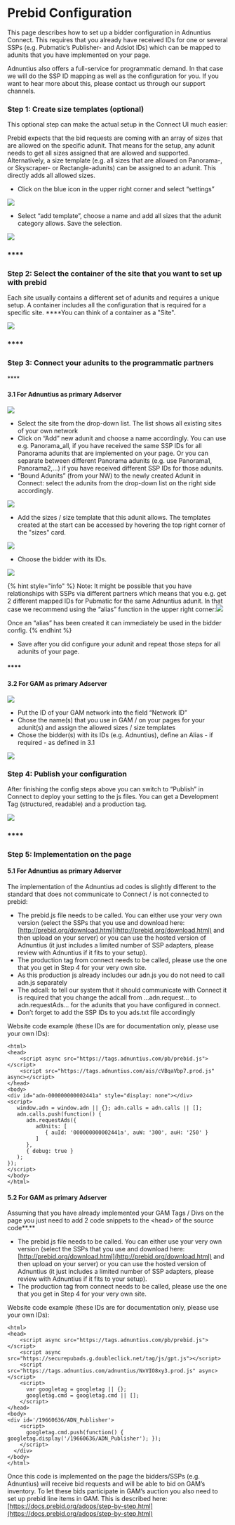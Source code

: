 # Prebid Configuration

This page describes how to set up a bidder configuration in Adnuntius Connect. This requires that you already have received IDs for one or several SSPs \(e.g. Pubmatic’s Publisher- and Adslot IDs\) which can be mapped to adunits that you have implemented on your page. 

Adnuntius also offers a full-service for programmatic demand. In that case we will do the SSP ID mapping as well as the configuration for you. If you want to hear more about this, please contact us through our support channels.  


### **Step 1: Create size templates \(optional\)**

This optional step can make the actual setup in the Connect UI much easier: 

Prebid expects that the bid requests are coming with an array of sizes that are allowed on the specific adunit. That means for the setup, any adunit needs to get all sizes assigned that are allowed and supported. Alternatively, a size template \(e.g. all sizes that are allowed on Panorama-, or Skyscraper- or Rectangle-adunits\) can be assigned to an adunit. This directly adds all allowed sizes.  


* Click on the blue icon in the upper right corner and select “settings”

![](https://lh6.googleusercontent.com/0XofLEBi4XFuLtoBXuWEvMzAns_41FAye9t1NfDkLqWCDLte29RRNnxR-NCJPXWztr1xiHr3cdP8vCjMjRgxAiJnQvNn3GAaHUwRSJgtK6KKV39AFGlkw2iPCDvhoFnpnFdWDwke)

* Select “add template”, choose a name and add all sizes that the adunit category allows. Save the selection.

![](https://lh5.googleusercontent.com/1y8n2U8DKMkom7yH921wAOCVVIyDRGsOYvr_mZeEIlh1Le0LGqne6AQchsOldTu0dSw9DqDpiafTxez4m9ma5sbRJzNnywRtxVo5TMIch55XHNTU1h2_GQYNXj377DtQvOXfB_jG)

### \*\*\*\*

### **Step 2: Select the container of the site that you want to set up with prebid**

Each site usually contains a different set of adunits and requires a unique setup. A container includes all the configuration that is required for a specific site. ****You can think of a container as a "Site".

![](https://lh4.googleusercontent.com/JPm4xRHP1zWH5cHCk_8U47z7cMwVS6IiStZBUlA87V2J9wJKaWgJQmEhZl7I9cQyhYxBy48ivtD9UbzL46jGxBPDREKm5UW0nwbpjKxTP8u-uLtZxKqB2VD2YnR8Qn1ZMqrI8X53)

### \*\*\*\*

### **Step 3:  Connect your adunits to the programmatic partners**

\*\*\*\*

#### **3.1 For Adnuntius as primary Adserver**

![](https://lh6.googleusercontent.com/gvb85NYLPf4oOtctnZAO4sExF6Djk4EAUPj4KCDMkBuFNoiFfkPfJCdSjuP-FI9GS320MrhWFmFnABZxgfkve1sgqfVBRH5UN-nNG-KpC9Sy51lRrjmNscr92qlVVCHq9nUtGZhZ)

* Select the site from the drop-down list. The list shows all existing sites of your own network
* Click on “Add” new adunit and choose a name accordingly. You can use e.g. Panorama\_all, if you have received the same SSP IDs for all Panorama adunits that are implemented on your page. Or you can separate between different Panorama adunits \(e.g. use Panorama1, Panorama2,...\) if you have received different SSP IDs for those adunits. 
* “Bound Adunits” \(from your NW\) to the newly created Adunit in Connect: select the adunits from the drop-down list on the right side accordingly.

![](https://lh4.googleusercontent.com/Z6-L_Zs0gHNYGzGvJ7kSPGuVe3roX6XZ6fWAyRD5Kvt0qlW4zpor9TskycNqJ8LyG7wEOXxoBvLmbiyg2U3pMS6cQxtZvIxklYtUKeJmJBEIUuBEnCivfKypqdy282YNKGBRYqLW)

* Add the sizes / size template that this adunit allows. The templates created at the start can be accessed by hovering the top right corner of the "sizes" card.

![](https://lh3.googleusercontent.com/t2AwPX8BjNKnqJXiXY1075qMenfJDDdo-8Qwwa1eN67Xs_EZJRGGd6e7fg_q3MT3wzBV2neKWkkNA607-Zz8qJw26F2iLjlS13DaRLA07UqZric5kDSZE4fIFE-jirTjqGHksrFN)

* Choose the bidder with its IDs.

![](https://lh3.googleusercontent.com/FD9kDCeNjdLTiYGCmsALz6xKK2SAcBO9wKbnEeuQBHVQtCnIifwrLRivtA2LB09jfKRxiF5y6jhU3D8wdYeteIn0lRgIsuFZA9RR2nnC89eg84nEeKbbkB6ZT_XPNQwBJLCWTqgh)

{% hint style="info" %}
Note: It might be possible that you have relationships with SSPs via different partners which means that you e.g. get 2 different mapped IDs for Pubmatic for the same Adnuntius adunit. In that case we recommend using the “alias” function in the upper right corner:![](https://lh4.googleusercontent.com/gtOGcaCaUD9FDjf37deRTu9sPMGVAW1liDrCOGtKL2fSMH9yzt3uSCnr0bNe8iEVTGstdq4ElCP3AvFX1x0D1H8xGgtRWWF2XlgG0wBlRDnbccRHwl7tim2HA5X6WsxoQLlmyCNU)

Once an “alias” has been created it can immediately be used in the bidder config.
{% endhint %}

* Save after you did configure your adunit and repeat those steps for all adunits of your page.   

#### \*\*\*\*

#### **3.2 For GAM as primary Adserver**

![](https://lh3.googleusercontent.com/i21mOAc6Qp7I_PUI6_U9WQvz3WP_Up_OI3guMYVlO4oxlMrHgyURJkg5SnGsG3qII12zXNBrfkSwyRA9d4OSmF_mv6AmLi1RUEHSqO4rf7XFcUIRl5LkiCTopZFQfqrxMOk0BQyN)

* Put the ID of your GAM network into the field “Network ID”
* Chose the name\(s\) that you use in GAM / on your pages for your adunit\(s\) and assign the allowed sizes / size templates
* Chose the bidder\(s\) with its IDs \(e.g. Adnuntius\), define an Alias - if required - as defined in 3.1

![](https://lh4.googleusercontent.com/IgKGbR1NOo9S6mInzImurChu-P1SNeCXTUDQF0PX_J9JQulmCsltVwzWZbKD13Qzm1zk8_eitILQUusTGDE0_wDCRt6nUE35FdyI-J4QIGa5RQACvXf57tQokkpDj5Uj7timHny9)



### **Step 4: Publish your configuration** 

After finishing the config steps above you can switch to “Publish” in Connect to deploy your setting to the js files. You can get a Development Tag \(structured, readable\) and a production tag.

![](https://lh4.googleusercontent.com/CN27JjiGvoaWVA7QpWyIIe5Ix9EL1SNQ037Gncb0mQc72iHv7nSc4_9F9ATiFI63c_Wa8srIAodcS09gSyHDpg9w6pQiDR85a733OLJZV_1uStdNEbkWodhEQLmPWqDbtG0kwGpu)

### \*\*\*\*

### **Step 5: Implementation on the page**

#### **5.1 For Adnuntius as primary Adserver** 

The implementation of the Adnuntius ad codes is slightly different to the standard that does not communicate to Connect / is not connected to prebid:

* The prebid.js file needs to be called. You can either use your very own version \(select the SSPs that you use and download here: [http://prebid.org/download.html](http://prebid.org/download.html) and then upload on your server\) or you can use the hosted version of Adnuntius \(it just includes a limited number of SSP adapters, please review with Adnuntius if it fits to your setup\).
* The production tag from connect needs to be called, please use the one that you get in Step 4 for your very own site.
* As this production js already includes our adn.js you do not need to call adn.js separately
* The adcall: to tell our system that it should communicate with Connect it is required that you change the adcall from ...adn.request… to adn.requestAds… for the adunits that you have configured in connect.
* Don’t forget to add the SSP IDs to you ads.txt file accordingly

Website code example \(these IDs are for documentation only, please use your own IDs\):

```markup
<html>
<head>
    <script async src="https://tags.adnuntius.com/pb/prebid.js"></script> 
    <script src="https://tags.adnuntius.com/ais/cVBqaVbp7.prod.js" async></script>
</head>
<body>
<div id="adn-000000000002441a" style="display: none"></div>
<script>
   window.adn = window.adn || {}; adn.calls = adn.calls || [];
   adn.calls.push(function() {
      adn.requestAds({ 
         adUnits: [
            { auId: '000000000002441a', auW: '300', auH: '250' }
         ]
      },
      { debug: true }
   );
});
</script>
</body>
</html>
```

#### **5.2 For GAM as primary Adserver**

Assuming that you have already implemented your GAM Tags / Divs on the page you just need to add 2 code snippets to the &lt;head&gt; of the source code**.**

* The prebid.js file needs to be called. You can either use your very own version \(select the SSPs that you use and download here: [http://prebid.org/download.html](http://prebid.org/download.html) and then upload on your server\) or you can use the hosted version of Adnuntius \(it just includes a limited number of SSP adapters, please review with Adnuntius if it fits to your setup\).
* The production tag from connect needs to be called, please use the one that you get in Step 4 for your very own site.

Website code example \(these IDs are for documentation only, please use your own IDs\):

```markup
<html>
<head>
    <script async src="https://tags.adnuntius.com/pb/prebid.js"></script> 
    <script async src="https://securepubads.g.doubleclick.net/tag/js/gpt.js"></script>
    <script src="https://tags.adnuntius.com/adnuntius/NxVIO8xy3.prod.js" async></script>
    <script>
      var googletag = googletag || {};
      googletag.cmd = googletag.cmd || [];
    </script>
</head>
<body>
<div id='/19660636/ADN_Publisher'>
    <script>
      googletag.cmd.push(function() { googletag.display('/19660636/ADN_Publisher'); });
    </script>
  </div>
</body>
</html>
```

Once this code is implemented on the page the bidders/SSPs \(e.g. Adnuntius\) will receive bid requests and will be able to bid on GAM’s inventory. To let these bids participate in GAM’s auction you also need to set up prebid line items in GAM. This is described here: [https://docs.prebid.org/adops/step-by-step.html](https://docs.prebid.org/adops/step-by-step.html) 

